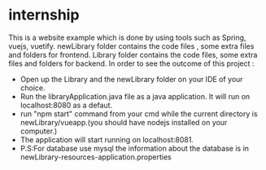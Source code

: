# internship
This is a website example which is done by using tools such as Spring, vuejs, vuetify. 
newLibrary folder contains the code files , some extra files and folders for frontend.
Library folder contains the code files, some extra files and folders for backend.
In order to see the outcome of this project :
<ul>
 <li>Open up the Library and the newLibrary folder on your IDE of your choice. </li>
 <li>Run the libraryApplication.java file as a java application. It will run on  localhost:8080 as a defaut.</li>
 <li>run "npm start" command from your cmd while the current directory is newLibrary/vueapp.(you should have nodejs installed on your computer.)</li>
 <li>The application will start running on localhost:8081. </li>
 <li>P.S:For database use mysql the information about the database is in newLibrary-resources-application.properties </li>
</ul>
